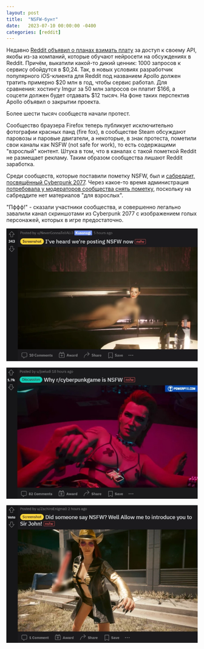 ```yaml
---
layout: post
title:  "NSFW-бунт"
date:   2023-07-10 00:00:00 -0400
categories: [reddit]
---
```


Недавно [Reddit объявил о планах взимать плату](https://www.redditinc.com/blog/2023apiupdates) за доступ к своему API, якобы из-за компаний, которые обучают нейросети на обсуждениях в Reddit. Причём, выкатили какой-то дикий ценник: 1000 запросов к сервису обойдутся в $0,24. Так, в новых условиях разработчик популярного iOS-клиента для Reddit под названием Apollo должен тратить примерно $20 млн в год, чтобы сервис работал. Для сравнения: хостингу Imgur за 50 млн запросов он платит $166, а соцсети должен будет отдавать $12 тысяч. На фоне таких перспектив Apollo объявил о закрытии проекта.

Более шести тысяч сообществ начали протест.

Сообщество браузера Firefox теперь публикует исключительно фотографии красных панд (fire fox), в сообществе Steam обсуждают паровозы и паровые двигатели, а некоторые, в знак протеста, пометили свои каналы как NSFW (not safe for work), то есть содержащими "взрослый" контент. Штука в том, что в каналах с такой пометкой Reddit не размещает рекламу. Таким образом сообщества лишают Reddit заработка.

Среди сообществ, которые поставили пометку NSFW, был и [сабреддит, посвящённый Cyberpunk 2077](https://www.reddit.com/r/cyberpunkgame/). Через какое-то время администрация [потребовала у модераторов сообщества снять пометку](https://www.reddit.com/r/cyberpunkgame/comments/14rnt14/the_reddit_admins_have_threatened_us_demanding_we/), поскольку на сабреддите нет материалов "для взрослых".

"Пффф!" - сказали участники сообщества, и совершенно легально завалили канал скриншотами из Cyberpunk 2077 с изображением голых персонажей, которых в игре предостаточно.


![](/images/nsfw-reddit/pic1.webp)

![](/images/nsfw-reddit/pic2.webp)

![](/images/nsfw-reddit/pic3.webp)
